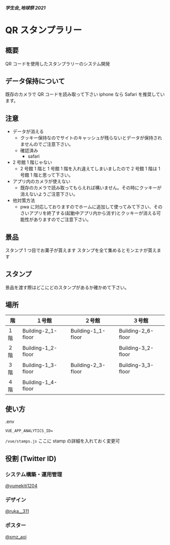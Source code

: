 ##### 学生会\_地球祭 2021

# QR スタンプラリー

## 概要

QR コードを使用したスタンプラリーのシステム開発

## データ保持について

既存のカメラで QR コードを読み取って下さい
iphone なら Safari を推奨しています。

## 注意

- データが消える
  - クッキー保持なのでサイトのキャッシュが残らないとデータが保持されませんのでご注意下さい。
  - 確認済み
    - safari
- 2 号館 1 階じゃない
  - 2 号館 1 階と 1 号館 1 階を入れ違えてしまいましたので 2 号館 1 階は 1 号館 1 階と思って下さい。
- アプリ内のカメラが使えない
  - 既存のカメラで読み取ってもらえれば構いません。その時にクッキーが消えないようご注意下さい。
- 他対策方法
  - pwa に対応しておりますのでホームに追加して使ってみて下さい、そのさいアプリを終了する(起動中アプリ内から消す)とクッキーが消える可能性がありますのでご注意下さい。

## 景品

スタンプ 1 つ目でお菓子が貰えます
スタンプを全て集めるとモンエナが貰えます

## スタンプ

景品を渡す際はどこにどのスタンプがあるか確かめて下さい。

## 場所

| 階   | １号館             | ２号館             | ３号館             |
| ---- | ------------------ | ------------------ | ------------------ |
| １階 | Building-2_1-floor | Building-1_1-floor | Building-2_6-floor |
| ２階 | Building-1_2-floor |                    | Building-3_2-floor |
| ３階 | Building-1_3-floor | Building-2_3-floor | Building-3_3-floor |
| ４階 | Building-1_4-floor |                    |                    |

## 使い方

.env

```
VUE_APP_ANALYTICS_ID=
```

`/vue/stamps.js` ここに stamp の詳細を入れておく変更可

## 役割 (Twitter ID)

### システム構築・運用管理

[@yumekiti1204](https://twitter.com/yumekiti1204)

### デザイン

[@ruka\_\_311](https://twitter.com/ruka__311)

### ポスター

[@smz_aoi](https://twitter.com/smz_aoi)
